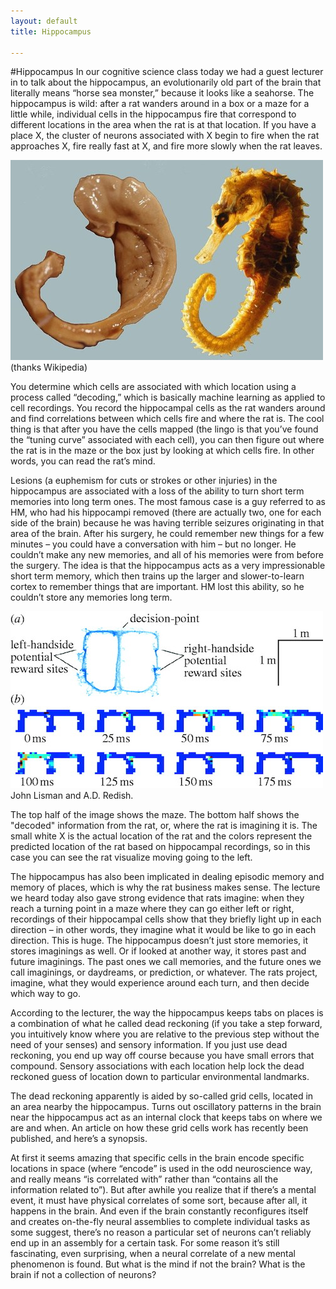 ```yaml
---
layout: default
title: Hippocampus

---
```



#Hippocampus
In our cognitive science class today we had a guest lecturer in to talk about the hippocampus, an evolutionarily old part of the brain that literally means “horse sea monster,” because it looks like a seahorse.  The hippocampus is wild: after a rat wanders around in a box or a maze for a little while, individual cells in the hippocampus fire that correspond to different locations in the area when the rat is at that location.  If you have a place X, the cluster of neurons associated with X begin to fire when the rat approaches X, fire really fast at X, and fire more slowly when the rat leaves.

![alt texxxt](/images/hippocampus_seahorse_small.jpg "Hippocampuses")
(thanks Wikipedia)

You determine which cells are associated with which location using a process called “decoding,” which is basically machine learning as applied to cell recordings.  You record the hippocampal cells  as the rat wanders around and find correlations between which cells fire and where the rat is.  The cool thing is that after you have the cells mapped (the lingo is that you’ve found the “tuning curve” associated with each cell), you can then figure out where the rat is in the maze or the box just by looking at which cells fire.  In other words, you can read the rat’s mind.

Lesions (a euphemism for cuts or strokes or other injuries) in the hippocampus are associated with a loss of the ability to turn short term memories into long term ones.  The most famous case is a guy referred to as HM, who had his hippocampi  removed (there are actually two, one for each side of the brain) because he was having terrible seizures originating in that area of the brain.  After his surgery, he could remember new things for a few minutes – you could have a conversation with him – but no longer.  He couldn’t make any new memories, and all of his memories were from before the surgery.  The idea is that the hippocampus acts as a very impressionable short term memory, which then trains up the larger and slower-to-learn cortex to remember things that are important.  HM lost this ability, so he couldn’t store any memories long term.

![what goes here](/images/rat_space_maps_small.jpg "Rat spatial maps")
John Lisman and A.D. Redish. 

The top half of the image shows the maze. The bottom half shows the "decoded" information from the rat, or, where the rat is imagining it is. The small white X is the actual location of the rat and the colors represent the predicted location of the rat based on hippocampal recordings, so in this case you can see the rat visualize moving going to the left.

The hippocampus has also been implicated in dealing episodic memory and memory of places, which is why the rat business makes sense.  The lecture we heard today also gave strong evidence that rats imagine: when they reach a turning point in a maze where they can go either left or right, recordings of their hippocampal cells show that they briefly light up in each direction – in other words, they imagine what it would be like to go in each direction.  This is huge.  The hippocampus doesn’t just store memories, it stores imaginings as well.  Or if looked at another way, it stores past and future imaginings.  The past ones we call memories, and the future ones we call imaginings, or daydreams, or prediction, or whatever.  The rats project, imagine, what they would experience around each turn, and then decide which way to go.

According to the lecturer, the way the hippocampus keeps tabs on places is a combination of what he called dead reckoning (if you take a step forward, you intuitively know where you are relative to the previous step without the need of your senses) and sensory information.  If you just use dead reckoning, you end up way off course because you have small errors that compound.  Sensory associations with each location help lock the dead reckoned guess of location down to particular environmental landmarks.

The dead reckoning apparently is aided by so-called grid cells, located in an area nearby the hippocampus.  Turns out oscillatory patterns in the brain near the hippocampus act as an internal clock that keeps tabs on where we are and when.  An article on how these grid cells work has recently been published, and here’s a synopsis.

At first it seems amazing that specific cells in the brain encode specific locations in space (where “encode” is used in the odd neuroscience way, and really means “is correlated with” rather than “contains all the information related to”).   But after awhile you realize that if there’s a mental event, it must have physical correlates of some sort, because after all, it happens in the brain.  And even if the brain constantly reconfigures itself and creates on-the-fly neural assemblies to complete individual tasks as some suggest, there’s no reason a particular set of neurons can’t reliably end up in an assembly for a certain task.  For some reason it’s still fascinating, even surprising, when a neural correlate of a new mental phenomenon is found.  But what is the mind if not the brain?  What is the brain if not a collection of neurons?
